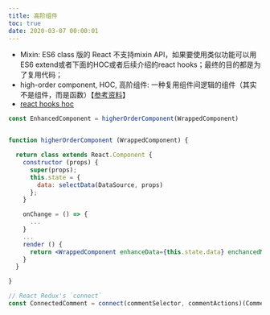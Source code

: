```yaml
---
title: 高阶组件
toc: true
date: 2020-03-07 00:00:01
---
```



* Mixin: ES6 class 版的 React 不支持mixin API，如果要使用类似功能可以用ES6 extend或者下面的HOC或者后续介绍的react hooks；最终的目的都是为了复用代码；
* high-order component, HOC, 高阶组件: 一种复用组件间逻辑的组件（其实不是组件，而是函数）【[参考资料](https://reactjs.org/docs/higher-order-components.html)】
* [react hooks hoc](https://medium.com/javascript-scene/do-react-hooks-replace-higher-order-components-hocs-7ae4a08b7b58)

```jsx
const EnhancedComponent = higherOrderComponent(WrappedComponent)


function higherOrderComponent (WrappedComponent) {

  return class extends React.Component {
    constructor (props) {
      super(props);
      this.state = {
        data: selectData(DataSource, props)
      };
    }

    onChange = () => {
      ...
    }
    ...
    render () {
      return <WrappedComponent enhanceData={this.state.data} enchancedMethod={this.onChange} {...this.props} />
    }
  }

}
```

```js
// React Redux's `connect`
const ConnectedComment = connect(commentSelector, commentActions)(CommentList);
```
